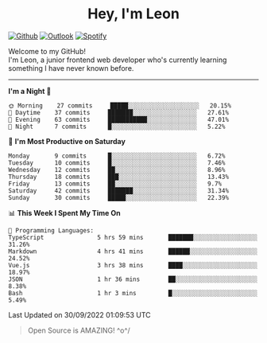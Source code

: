 <h1 align="center">Hey, I'm Leon</h1>

[![Github](https://img.shields.io/badge/-Github-000?style=flat&logo=Github&logoColor=white)](https://github.com/ooohmydawn)
[![Outlook](https://img.shields.io/badge/-Outlook-0078D4?style=flat&logo=Microsoft-Outlook&logoColor=white)](mailto:ooohmydawn@hotmail.com)
[![Spotify](https://img.shields.io/badge/-Spotify-1DB954?style=flat&logo=Spotify&logoColor=white)](https://open.spotify.com/user/tkf5c7q582tnbk7v0t9d3fsqq)
&nbsp;

Welcome to my GitHub! <br/>
I'm Leon, a junior frontend web developer who's currently learning something I have never known before.

***

<!--START_SECTION:waka-->
**I'm a Night 🦉** 

```text
🌞 Morning    27 commits     █████░░░░░░░░░░░░░░░░░░░░   20.15% 
🌆 Daytime    37 commits     ███████░░░░░░░░░░░░░░░░░░   27.61% 
🌃 Evening    63 commits     ███████████░░░░░░░░░░░░░░   47.01% 
🌙 Night      7 commits      █░░░░░░░░░░░░░░░░░░░░░░░░   5.22%

```
📅 **I'm Most Productive on Saturday** 

```text
Monday       9 commits      █░░░░░░░░░░░░░░░░░░░░░░░░   6.72% 
Tuesday      10 commits     █░░░░░░░░░░░░░░░░░░░░░░░░   7.46% 
Wednesday    12 commits     ██░░░░░░░░░░░░░░░░░░░░░░░   8.96% 
Thursday     18 commits     ███░░░░░░░░░░░░░░░░░░░░░░   13.43% 
Friday       13 commits     ██░░░░░░░░░░░░░░░░░░░░░░░   9.7% 
Saturday     42 commits     ███████░░░░░░░░░░░░░░░░░░   31.34% 
Sunday       30 commits     █████░░░░░░░░░░░░░░░░░░░░   22.39%

```


📊 **This Week I Spent My Time On** 

```text
💬 Programming Languages: 
TypeScript               5 hrs 59 mins       ███████░░░░░░░░░░░░░░░░░░   31.26% 
Markdown                 4 hrs 41 mins       ██████░░░░░░░░░░░░░░░░░░░   24.52% 
Vue.js                   3 hrs 38 mins       ████░░░░░░░░░░░░░░░░░░░░░   18.97% 
JSON                     1 hr 36 mins        ██░░░░░░░░░░░░░░░░░░░░░░░   8.38% 
Bash                     1 hr 3 mins         █░░░░░░░░░░░░░░░░░░░░░░░░   5.49%

```


 Last Updated on 30/09/2022 01:09:53 UTC
<!--END_SECTION:waka-->


> Open Source is AMAZING! \^o^/
